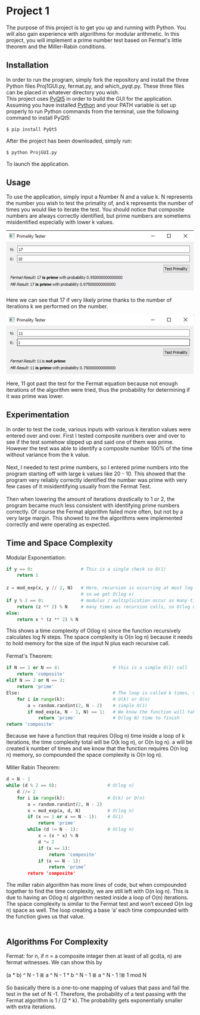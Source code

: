 # Project 1
The purpose of this project is to get you up and running with Python. You will also gain experience with algorithms for modular arithmetic. In this project, 
you will implement a prime number test based on Fermat's little theorem and the Miller-Rabin conditions.
## Installation
In order to run the program, simply fork the repository and install the three Python files Proj1GUI.py, fermat.py, and which_pyqt.py. These three files can 
be placed in whatever directory you wish.</br> This project uses [PyQt5](https://pypi.org/project/PyQt5/) in order to build the GUI for the application. Assuming you have
installed [Python](https://www.python.org/downloads/) and your PATH variable is set up properly to run Python commands from the terminal, use the following command to install PyQt5:
```bash
$ pip install PyQt5
```
After the project has been downloaded, simply run:
```bash
$ python ProjGUI.py
```
To launch the application.
## Usage
To use the application, simply input a Number N and a value k. N represents the number you wish to test the primality of, and k represents the number of times you
would like to iterate the test. You should notice that composite numbers are always correctly identified, but prime numbers are sometiems misidentified especially
with lower k values. 

![Image1](docs/Example_2.png)

Here we can see that 17 if very likely prime thanks to the number of iterations k we performed on the number.

![Image2](docs/Example_3.png)

Here, 11 got past the test for the Fermat equation because not enough iterations of the algorithm were tried, thus the probability for determining if it was 
prime was lower.

## Experimentation 
In order to test the code, various inputs with various k iteration values were entered over and
over. First I tested composite numbers over and over to see if the test somehow slipped up and
said one of them was prime. However the test was able to identify a composite number 100% of
the time without variance from the k value. 
</br></br>
Next, I needed to test prime numbers, so I entered prime numbers into the program starting off
with large k values like 20 - 10. This showed that the program very reliably correctly identified
the number was prime with very few cases of it misidentifying usually from the Fermat Test. 
</br></br>
Then when lowering the amount of iterations drastically to 1 or 2, the program became much less
consistent with identifying prime numbers correctly. Of course the Fermat algorithm failed more
often, but not by a very large margin. This showed to me the algorithms were implemented
correctly and were operating as expected.

## Time and Space Complexity
Modular Exponentiation: 
```python
if y == 0:                  # This is a single check so O(1)
    return 1
  
z = mod_exp(x, y // 2, N)   # Here, recursion is occurring at most log N times
                            # so we get O(log n)
if y % 2 == 0:              # modulus / multiplication occur as many times as
    return (z ** 2) % N     # many times as recursion calls, so O(log n)
else:
    return x * (z ** 2) % N
```
This shows a time complexity of O(log n) since the function recursively calculates log N steps.
The space complexity is O(n log n) because it needs to hold memory for the size of the input N
plus each recursive call.
</br></br>
Fermat's Theorem:
```python
if N == 1 or N == 4:                    # this is a simple O(1) call
    return 'composite'
elif N == 2 or N == 3:
    return 'prime'
Else:                                   # The loop is called k times, so
    for i in range(k):                  # O(k) or O(n)
        a = random.randint(2, N - 2)    # simple O(1)
        if mod_exp(a, N - 1, N) == 1:   # We know the function will take                                  
            return 'prime'              # O(log N) time to finish
return 'composite'
```
Because we have a function that requires O(log n) time inside a loop of k iterations, the time
complexity total will be O(k log n), or O(n log n). a will be created k number of times and we
know that the function requires O(n log n) memory, so compounded the space complexity is
O(n log n).
</br></br>
Miller Rabin Theorem:
```python
d = N - 1
while (d % 2 == 0):                   # O(log n)
    d //= 2
    for i in range(k):                # O(k) or O(n)
        a = random.randint(2, N - 2)
        x = mod_exp(a, d, N)          # O(log n)
        if (x == 1 or x == N - 1):    # O(1)
            return 'prime'
        while (d != N - 1):           # O(log n)
            x = (x * x) % N
            d *= 2
            if (x == 1):
                return 'composite'
            if (x == N - 1):
                return 'prime’
        return 'composite'
```
The miller rabin algorithm has more lines of code, but when compounded together to find the
time complexity, we are still left with O(n log n). This is due to having an O(log n) algorithm
nested inside a loop of O(n) iterations. The space complexity is similar to the Fermat test and
won’t exceed O(n log n) space as well. The loop creating a base ‘a’ each time compounded with
the function gives us that value.
</br></br>
## Algorithms For Complexity
Fermat: for n, if n = a composite integer then at least of all gcd(a, n) are fermat witnesses. We
can show this by
</br></br>
(a * b) ^ N - 1 ≣ a ^ N - 1 * b ^ N - 1 ≣ a ^ N - 1 !≣ 1 mod N
</br></br>
So basically there is a one-to-one mapping of values that pass and fail the test in the set of N -1.
Therefore, the probability of a test passing with the Fermat algorithm is 1 / (2 * k). The
probability gets exponentially smaller with extra iterations.
